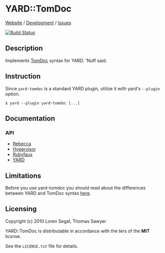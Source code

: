 # YARD::TomDoc

[Website](http://rubyworks.github.com/yard-tomdoc) /
[Development](http://github.com/rubyworks/yard-tomdoc) /
[Issues](http://github.com/rubyworks/yard-tomdoc/issues)

[![Build Status](https://secure.travis-ci.org/rubyworks/yard-tomdoc.png)](http://travis-ci.org/rubyworks/yard-tomdoc)


## Description

Implements [TomDoc](http://tomdoc.org) syntax for YARD. 'Nuff said.


## Instruction

Since `yard-tomdoc` is a standard YARD plugin, utilize it with yard's
`--plugin` option.

    $ yard --plugin yard-tomdoc [...]


## Documentation

### API

* [Rebecca](http://rubyworks.github.com/rebecca?doc=http://rubyworks/github.com/yard-tomdoc/docs/current.json)
* [Hypervisor](http://rubyworks.github.com/hypervisor?doc=http://rubyworks/github.com/yard-tomdoc/docs/current.json)
* [Rubyfaux](http://rubyworks.github.com/rubyfaux?doc=http://rubyworks/github.com/yard-tomdoc/docs/current.json)
* [YARD](http://rdoc.info/gems/yard-tomdoc/frames)


## Limitations

Before you use yard-tomdoc you should read about the differences between YARD
and TomDoc syntax [here](http://gnuu.org/2010/05/12/whats-missing-from-tomdoc/).


## Licensing

Copyright (c) 2010 Loren Segal, Thomas Sawyer

YARD::TomDoc is distributable in accordance with the ters of the **MIT** licsnse.

See the `LICENSE.txt` file for details.

